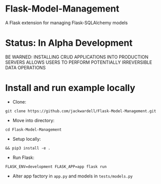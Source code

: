 # Flask-Model-Management
A Flask extension for managing Flask-SQLAlchemy models

# Status: In Alpha Development
BE WARNED: INSTALLING CRUD APPLICATIONS INTO PRODUCTION SERVERS ALLOWS USERS TO PERFORM POTENTIALLY IRREVERSIBLE DATA OPERATIONS

# Install and run example locally
* Clone:
```
git clone https://github.com/jackwardell/Flask-Model-Management.git
```
* Move into directory:
```
cd Flask-Model-Management
```
* Setup locally:
```
&& pip3 install -e .
```
* Run Flask:
```
FLASK_ENV=development FLASK_APP=app flask run
```
* Alter app factory in `app.py` and models in `tests/models.py`
